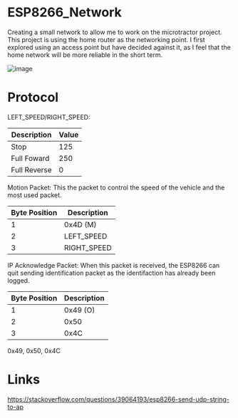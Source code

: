 # ESP8266_Network
Creating a small network to allow me to work on the microtractor project. This project is using the home router as the networking point. I first explored using an access point but have decided against it, as I feel that the home network will be more reliable in the short term.

![image](https://github.com/tomcunn/ESP8266_Network/assets/4383135/e7f3589b-3590-491d-8b6f-7ca58f2449a4)

# Protocol

LEFT_SPEED/RIGHT_SPEED: 

| Description  | Value    | 
|--------------|----------|
| Stop         | 125      |
| Full Foward  | 250      |
| Full Reverse |   0      |

Motion Packet:
This the packet to control the speed of the vehicle and the most used packet. 

|Byte Position | Description  |
|--------------|--------------|
| 1            | 0x4D (M)     |
| 2            | LEFT_SPEED   |
| 3            | RIGHT_SPEED  |



IP Acknowledge Packet:
When this packet is received, the ESP8266 can quit sending identification packet as the identifaction has already been logged.

|Byte Position | Description  |
|--------------|--------------|
| 1            | 0x49 (O)     |
| 2            | 0x50         |
| 3            | 0x4C         |

0x49, 0x50, 0x4C  

# Links

https://stackoverflow.com/questions/39064193/esp8266-send-udp-string-to-ap
